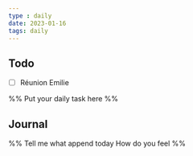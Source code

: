 ```yaml
---
type : daily
date: 2023-01-16
tags: daily
---
```

## Todo

- [ ] Réunion Emilie

%%
Put your daily task here
%%


## Journal 


%%
Tell me what append today
How do you feel
%%